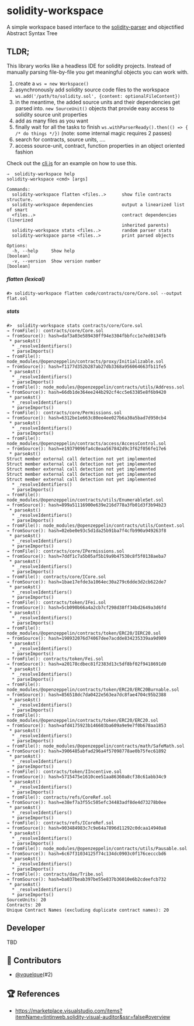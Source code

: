 # solidity-workspace

A simple workspace based interface to the [solidity-parser](https://github.com/solidity-parser/parser) and objectified Abstract Syntax Tree

## TLDR;

This library works like a headless IDE for solidity projects. Instead of manually parsing file-by-file you get meaningful objects you can work with. 

1. create a `ws = new Workspace()`
2. asynchronously add solidity source code files to the workspace `ws.add('/path/to/solidity.sol', {content: optionalFileContent})`
3. in the meantime, the added source units and their dependencies get parsed into. `new SourceUnit()` objects that provide easy access to solidity source unit properties
4. add as many files as you want
5. finally wait for all the tasks to finish `ws.withParserReady().then(() => { /* do things */})` (note: some internal magic requires 2 passes)
6. search for contracts, source units, ....
7. access source-unit, contract, function properties in an object oriented fashion


Check out the [cli.js](./src/cli.js) for an example on how to use this.

```terminal
⇒  solidity-workspace help
solidity-workspace <cmd> [args]

Commands:
  solidity-workspace flatten <files..>      show file contracts structure.
  solidity-workspace dependencies           output a linearized list of smart
  <files..>                                 contract dependencies (linerized
                                            inherited parents)
  solidity-workspace stats <files..>        random parser stats
  solidity-workspace parse <files..>        print parsed objects

Options:
  -h, --help     Show help                                             [boolean]
  -v, --version  Show version number                                   [boolean]
```
 
##### flatten (lexical)

`#> solidity-workspace flatten code/contracts/core/Core.sol --output flat.sol`

##### stats

```terminal
#>  solidity-workspace stats contracts/core/Core.sol                       
→ fromFile(): contracts/core/Core.sol
→ fromSource(): hash=daf3a03e589430ff94e3304fbbfcc1e7ed0134fb
 * parseAst()
  * _resolveIdentifiers()
  * parseImports()
→ fromFile(): node_modules/@openzeppelin/contracts/proxy/Initializable.sol
→ fromSource(): hash=f1177d352b287ab27db3368a956064663fb11fe5
 * parseAst()
  * _resolveIdentifiers()
  * parseImports()
→ fromFile(): node_modules/@openzeppelin/contracts/utils/Address.sol
→ fromSource(): hash=66db1de364ee244b292cf4cc5e63385e8f6b9420
 * parseAst()
  * _resolveIdentifiers()
  * parseImports()
→ fromFile(): contracts/core/Permissions.sol
→ fromSource(): hash=6312be1e663c80ee4ee027b6a30a5bad7d950cb4
 * parseAst()
  * _resolveIdentifiers()
  * parseImports()
→ fromFile(): node_modules/@openzeppelin/contracts/access/AccessControl.sol
→ fromSource(): hash=e19379096fa4c8eaa567842d9c3f62f056fe17e6
 * parseAst()
Struct member external call detection not yet implemented
Struct member external call detection not yet implemented
Struct member external call detection not yet implemented
Struct member external call detection not yet implemented
Struct member external call detection not yet implemented
  * _resolveIdentifiers()
  * parseImports()
→ fromFile(): node_modules/@openzeppelin/contracts/utils/EnumerableSet.sol
→ fromSource(): hash=899a51116900e639e216d778a3fb01d3f3b94b23
 * parseAst()
  * _resolveIdentifiers()
  * parseImports()
→ fromFile(): node_modules/@openzeppelin/contracts/utils/Context.sol
→ fromSource(): hash=02ebe0e93c5d1da25b91ba7f4cfb990a949263f8
 * parseAst()
  * _resolveIdentifiers()
  * parseImports()
→ fromFile(): contracts/core/IPermissions.sol
→ fromSource(): hash=7ddf1c7a5b05af5b19a9b47530c8f5f0138aeba7
 * parseAst()
  * _resolveIdentifiers()
  * parseImports()
→ fromFile(): contracts/core/ICore.sol
→ fromSource(): hash=1bae17efde3a1064ec30a279c6dde3d2cb622de7
 * parseAst()
  * _resolveIdentifiers()
  * parseImports()
→ fromFile(): contracts/token/IFei.sol
→ fromSource(): hash=5cb090b66a4a2cb7cf298d38ff34bd2649a3d6fd
 * parseAst()
  * _resolveIdentifiers()
  * parseImports()
→ fromFile(): node_modules/@openzeppelin/contracts/token/ERC20/IERC20.sol
→ fromSource(): hash=198932076d74067dee7acdde834235339aa9d909
 * parseAst()
  * _resolveIdentifiers()
  * parseImports()
→ fromFile(): contracts/token/Fei.sol
→ fromSource(): hash=a20178cdbec81f2383d13c5df8bf02f9418691d0
 * parseAst()
  * _resolveIdentifiers()
  * parseImports()
→ fromFile(): node_modules/@openzeppelin/contracts/token/ERC20/ERC20Burnable.sol
→ fromSource(): hash=856518dc7da0422e563ea7dc8fae4704c95b2388
 * parseAst()
  * _resolveIdentifiers()
  * parseImports()
→ fromFile(): node_modules/@openzeppelin/contracts/token/ERC20/ERC20.sol
→ fromSource(): hash=afd4175923b146603ba609a9e9e7f0b678aa1853
 * parseAst()
  * _resolveIdentifiers()
  * parseImports()
→ fromFile(): node_modules/@openzeppelin/contracts/math/SafeMath.sol
→ fromSource(): hash=3906485abfad296a4f57098778ae0b75fec61892
 * parseAst()
  * _resolveIdentifiers()
  * parseImports()
→ fromFile(): contracts/token/IIncentive.sol
→ fromSource(): hash=5715475e1610cee51aa86360a8cf38c61abb34c9
 * parseAst()
  * _resolveIdentifiers()
  * parseImports()
→ fromFile(): contracts/refs/CoreRef.sol
→ fromSource(): hash=e38ef7a3f55c505efc34483adf8de4d73278b0ee
 * parseAst()
  * _resolveIdentifiers()
  * parseImports()
→ fromFile(): contracts/refs/ICoreRef.sol
→ fromSource(): hash=903484983c7c9e64a7896d11292c0dcaa14940a8
 * parseAst()
  * _resolveIdentifiers()
  * parseImports()
→ fromFile(): node_modules/@openzeppelin/contracts/utils/Pausable.sol
→ fromSource(): hash=6c67f31034125f74c134dc0903c0f176cecccbd6
 * parseAst()
  * _resolveIdentifiers()
  * parseImports()
→ fromFile(): contracts/dao/Tribe.sol
→ fromSource(): hash=ba037beab397be55e837b36010e6b2cdeefcb732
 * parseAst()
  * _resolveIdentifiers()
  * parseImports()
SourceUnits: 20
Contracts: 20
Unique Contract Names (excluding duplicate contract names): 20
```



## Developer

TBD

## 🙏 Contributors

- [@vquelque](https://github.com/vquelque)(#2)

## 🏆 References

- https://marketplace.visualstudio.com/items?itemName=tintinweb.solidity-visual-auditor&ssr=false#overview
